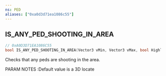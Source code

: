 ```yaml
---
ns: PED
aliases: ["0xa0d3d71ea1086c55"]
---
```

## IS_ANY_PED_SHOOTING_IN_AREA

```c
// 0xA0D3D71EA1086C55
bool IS_ANY_PED_SHOOTING_IN_AREA(Vector3 vMin, Vector3 vMax, bool HighlightArea, bool Do3DCheck);
```

Checks that any peds are shooting in the area.

PARAM NOTES :Default value is a 3D locate

